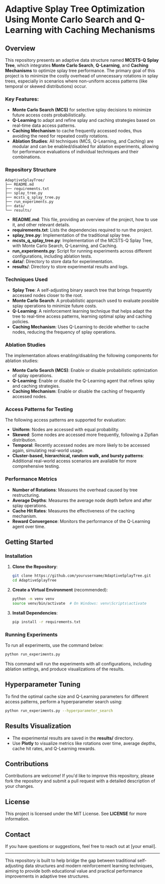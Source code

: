 # Adaptive Splay Tree Optimization Using Monte Carlo Search and Q-Learning with Caching Mechanisms

## Overview

This repository presents an adaptive data structure named **MCSTS-Q Splay Tree**, which integrates **Monte Carlo Search**, **Q-Learning**, and **Caching Mechanisms** to optimize splay tree performance. The primary goal of this project is to minimize the costly overhead of unnecessary rotations in splay trees, especially in scenarios where non-uniform access patterns (like temporal or skewed distributions) occur.

### Key Features:

- **Monte Carlo Search (MCS)** for selective splay decisions to minimize future access costs probabilistically.
- **Q-Learning** to adapt and refine splay and caching strategies based on real-time data access patterns.
- **Caching Mechanism** to cache frequently accessed nodes, thus avoiding the need for repeated costly rotations.
- **Ablation Studies**: All techniques (MCS, Q-Learning, and Caching) are modular and can be enabled/disabled for ablation experiments, allowing for performance evaluations of individual techniques and their combinations.

### Repository Structure

```
AdaptiveSplayTree/
├── README.md
├── requirements.txt
├── splay_tree.py
├── mcsts_q_splay_tree.py
├── run_experiments.py
├── data/
└── results/
```

- **README.md**: This file, providing an overview of the project, how to use it, and other relevant details.
- **requirements.txt**: Lists the dependencies required to run the project.
- **splay_tree.py**: Implementation of the traditional splay tree.
- **mcsts_q_splay_tree.py**: Implementation of the MCSTS-Q Splay Tree, with Monte Carlo Search, Q-Learning, and Caching.
- **run_experiments.py**: Script for running experiments across different configurations, including ablation tests.
- **data/**: Directory to store data for experimentation.
- **results/**: Directory to store experimental results and logs.

### Techniques Used

- **Splay Tree**: A self-adjusting binary search tree that brings frequently accessed nodes closer to the root.
- **Monte Carlo Search**: A probabilistic approach used to evaluate possible splay operations to minimize future costs.
- **Q-Learning**: A reinforcement learning technique that helps adapt the tree to real-time access patterns, learning optimal splay and caching policies.
- **Caching Mechanism**: Uses Q-Learning to decide whether to cache nodes, reducing the frequency of splay operations.

### Ablation Studies

The implementation allows enabling/disabling the following components for ablation studies:

- **Monte Carlo Search (MCS)**: Enable or disable probabilistic optimization of splay operations.
- **Q-Learning**: Enable or disable the Q-Learning agent that refines splay and caching strategies.
- **Caching Mechanism**: Enable or disable the caching of frequently accessed nodes.

### Access Patterns for Testing

The following access patterns are supported for evaluation:

- **Uniform**: Nodes are accessed with equal probability.
- **Skewed**: Some nodes are accessed more frequently, following a Zipfian distribution.
- **Temporal**: Recently accessed nodes are more likely to be accessed again, simulating real-world usage.
- **Cluster-based, hierarchical, random walk, and bursty patterns**: Additional real-world access scenarios are available for more comprehensive testing.

### Performance Metrics

- **Number of Rotations**: Measures the overhead caused by tree restructuring.
- **Average Depths**: Measures the average node depth before and after splay operations.
- **Cache Hit Rates**: Measures the effectiveness of the caching mechanism.
- **Reward Convergence**: Monitors the performance of the Q-Learning agent over time.

## Getting Started

### Installation

1. **Clone the Repository**:

   ```bash
   git clone https://github.com/yourusername/AdaptiveSplayTree.git
   cd AdaptiveSplayTree
   ```

2. **Create a Virtual Environment** (recommended):

   ```bash
   python -m venv venv
   source venv/bin/activate  # On Windows: venv\Scripts\activate
   ```

3. **Install Dependencies**:

   ```bash
   pip install -r requirements.txt
   ```

### Running Experiments

To run all experiments, use the command below:

```bash
python run_experiments.py
```

This command will run the experiments with all configurations, including ablation settings, and produce visualizations of the results.

## Hyperparameter Tuning

To find the optimal cache size and Q-Learning parameters for different access patterns, perform a hyperparameter search using:

```bash
python run_experiments.py --hyperparameter_search
```

## Results Visualization

- The experimental results are saved in the **results/** directory.
- Use **Plotly** to visualize metrics like rotations over time, average depths, cache hit rates, and Q-Learning rewards.

## Contributions

Contributions are welcome! If you'd like to improve this repository, please fork the repository and submit a pull request with a detailed description of your changes.

## License

This project is licensed under the MIT License. See **LICENSE** for more information.

## Contact

If you have questions or suggestions, feel free to reach out at [your email].

---

This repository is built to help bridge the gap between traditional self-adjusting data structures and modern reinforcement learning techniques, aiming to provide both educational value and practical performance improvements in adaptive tree structures.

